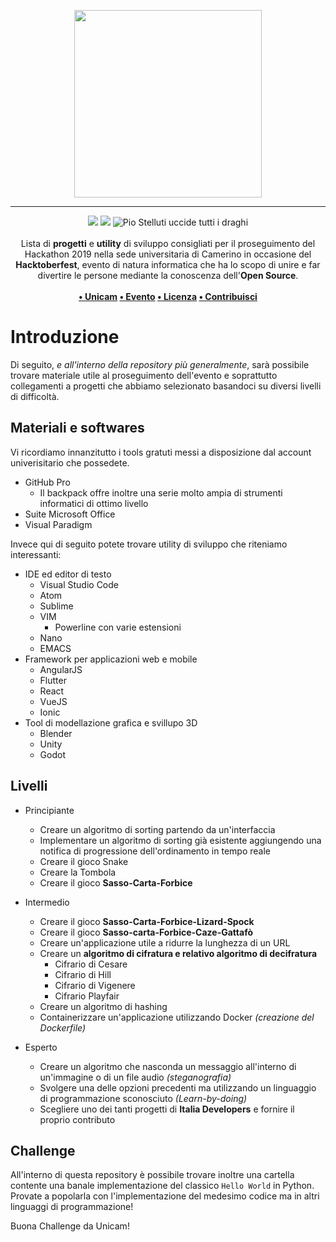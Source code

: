 <p align="center">
<img src="https://raw.githubusercontent.com/sindresorhus/awesome/master/media/logo.png" height="300">
</p>

---

<p align="center">
<img src="https://forthebadge.com/images/badges/built-with-love.svg"/>
<img src="https://forthebadge.com/images/badges/mom-made-pizza-rolls.svg"/>
<img src="https://forthebadge.com/images/badges/powered-by-watergate.svg" alt="Pio Stelluti uccide tutti i draghi"/>
<br><br>
    Lista di <b>progetti</b> e <b>utility</b> di sviluppo consigliati per il proseguimento del Hackathon 2019 nella sede universitaria di Camerino in occasione del <b>Hacktoberfest</b>, evento di natura informatica che ha lo scopo di unire e far divertire le persone mediante la conoscenza dell'<b>Open Source</b>.  
    <br><br><b>
<a href="https://www.unicam.it/">• Unicam</a>
<a href="https://hacktoberfest.digitalocean.com/eventkit">• Evento</a>
<a href="https://it.wikipedia.org/wiki/Licenza_MIT">• Licenza</a>
<a href="https://www.youtube.com/watch?v=dQw4w9WgXcQ">• Contribuisci</a>
</b></p>

Introduzione
====

Di seguito, *e all'interno della repository più generalmente*, sarà possibile trovare materiale utile al proseguimento dell'evento e soprattutto collegamenti a progetti che abbiamo selezionato basandoci su diversi livelli di difficoltà.

Materiali e softwares
---
Vi ricordiamo innanzitutto i tools gratuti messi a disposizione dal account univerisitario che possedete.

* GitHub Pro
   * Il backpack offre inoltre una serie molto ampia di strumenti informatici di ottimo livello
* Suite Microsoft Office
* Visual Paradigm

Invece qui di seguito potete trovare utility di sviluppo che riteniamo interessanti:

* IDE ed editor di testo
  * Visual Studio Code
  * Atom
  * Sublime
  * VIM
    * Powerline con varie estensioni
  * Nano
  * EMACS
* Framework per applicazioni web e mobile
  * AngularJS
  * Flutter
  * React
  * VueJS
  * Ionic
* Tool di modellazione grafica e svillupo 3D
  * Blender
  * Unity
  * Godot


Livelli
---
* Principiante
  * Creare un algoritmo di sorting partendo da un'interfaccia
  * Implementare un algoritmo di sorting già esistente aggiungendo una notifica di progressione dell'ordinamento in tempo reale
  * Creare il gioco Snake
  * Creare la Tombola
  * Creare il gioco **Sasso-Carta-Forbice**

* Intermedio
  * Creare il gioco **Sasso-Carta-Forbice-Lizard-Spock**
  * Creare il gioco **Sasso-carta-Forbice-Caze-Gattafò**
  * Creare un'applicazione utile a ridurre la lunghezza di un URL
  * Creare un **algoritmo di cifratura e relativo algoritmo di decifratura**
    * Cifrario di Cesare
    * Cifrario di Hill
    * Cifrario di Vigenere
    * Cifrario Playfair
  * Creare un algoritmo di hashing
  * Containerizzare un'applicazione utilizzando Docker *(creazione del Dockerfile)*

* Esperto
  * Creare un algoritmo che nasconda un messaggio all'interno di un'immagine o di un file audio *(steganografia)*
  * Svolgere una delle opzioni precedenti ma utilizzando un linguaggio di programmazione sconosciuto *(Learn-by-doing)*
  * Scegliere uno dei tanti progetti di **Italia Developers** e fornire il proprio contributo

Challenge
---
All'interno di questa repository è possibile trovare inoltre una cartella contente una banale implementazione del classico ``Hello World`` in Python. Provate a popolarla con l'implementazione del medesimo codice ma in altri linguaggi di programmazione!

Buona Challenge da Unicam!
